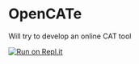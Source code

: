 # OpenCATe
Will try to develop an online CAT tool

[![Run on Repl.it](https://repl.it/badge/github/emiestevarena/OpenCATe)](https://repl.it/github/emiestevarena/OpenCATe)